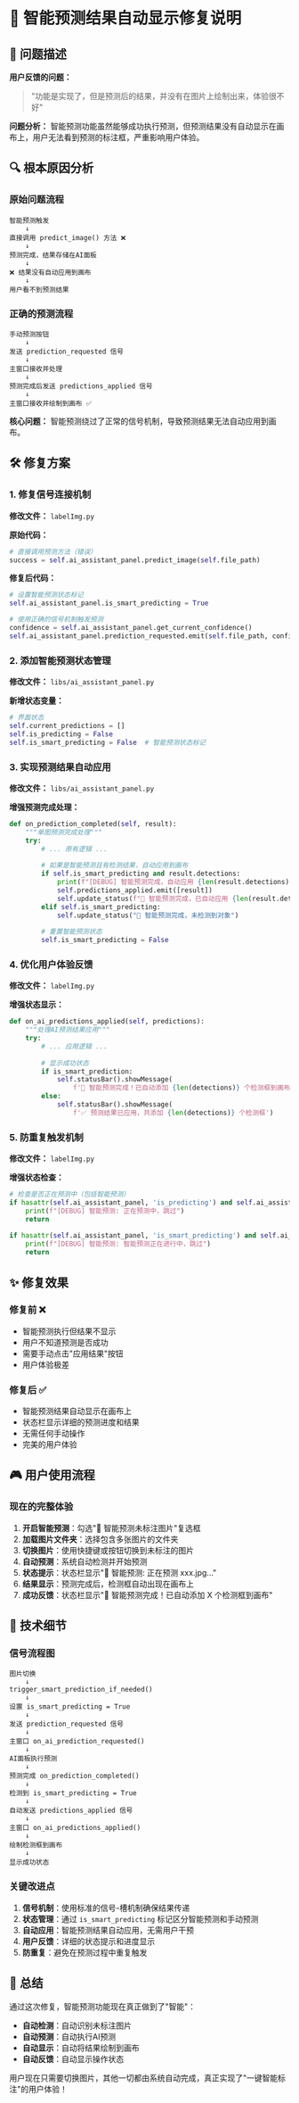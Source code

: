 # 🔧 智能预测结果自动显示修复说明

## 🎯 问题描述

**用户反馈的问题：**
> "功能是实现了，但是预测后的结果，并没有在图片上绘制出来，体验很不好"

**问题分析：**
智能预测功能虽然能够成功执行预测，但预测结果没有自动显示在画布上，用户无法看到预测的标注框，严重影响用户体验。

## 🔍 根本原因分析

### 原始问题流程
```
智能预测触发
    ↓
直接调用 predict_image() 方法 ❌
    ↓
预测完成，结果存储在AI面板
    ↓
❌ 结果没有自动应用到画布
    ↓
用户看不到预测结果
```

### 正确的预测流程
```
手动预测按钮
    ↓
发送 prediction_requested 信号
    ↓
主窗口接收并处理
    ↓
预测完成后发送 predictions_applied 信号
    ↓
主窗口接收并绘制到画布 ✅
```

**核心问题：** 智能预测绕过了正常的信号机制，导致预测结果无法自动应用到画布。

## 🛠️ 修复方案

### 1. 修复信号连接机制

**修改文件：** `labelImg.py`

**原始代码：**
```python
# 直接调用预测方法（错误）
success = self.ai_assistant_panel.predict_image(self.file_path)
```

**修复后代码：**
```python
# 设置智能预测状态标记
self.ai_assistant_panel.is_smart_predicting = True

# 使用正确的信号机制触发预测
confidence = self.ai_assistant_panel.get_current_confidence()
self.ai_assistant_panel.prediction_requested.emit(self.file_path, confidence)
```

### 2. 添加智能预测状态管理

**修改文件：** `libs/ai_assistant_panel.py`

**新增状态变量：**
```python
# 界面状态
self.current_predictions = []
self.is_predicting = False
self.is_smart_predicting = False  # 智能预测状态标记
```

### 3. 实现预测结果自动应用

**修改文件：** `libs/ai_assistant_panel.py`

**增强预测完成处理：**
```python
def on_prediction_completed(self, result):
    """单图预测完成处理"""
    try:
        # ... 原有逻辑 ...
        
        # 如果是智能预测且有检测结果，自动应用到画布
        if self.is_smart_predicting and result.detections:
            print(f"[DEBUG] 智能预测完成，自动应用 {len(result.detections)} 个检测结果")
            self.predictions_applied.emit([result])
            self.update_status(f"🤖 智能预测完成，已自动应用 {len(result.detections)} 个检测结果")
        elif self.is_smart_predicting:
            self.update_status("🤖 智能预测完成，未检测到对象")
        
        # 重置智能预测状态
        self.is_smart_predicting = False
```

### 4. 优化用户体验反馈

**修改文件：** `labelImg.py`

**增强状态显示：**
```python
def on_ai_predictions_applied(self, predictions):
    """处理AI预测结果应用"""
    try:
        # ... 应用逻辑 ...
        
        # 显示成功状态
        if is_smart_prediction:
            self.statusBar().showMessage(
                f'🎉 智能预测完成！已自动添加 {len(detections)} 个检测框到画布')
        else:
            self.statusBar().showMessage(
                f'✅ 预测结果已应用，共添加 {len(detections)} 个检测框')
```

### 5. 防重复触发机制

**修改文件：** `labelImg.py`

**增强状态检查：**
```python
# 检查是否正在预测中（包括智能预测）
if hasattr(self.ai_assistant_panel, 'is_predicting') and self.ai_assistant_panel.is_predicting:
    print(f"[DEBUG] 智能预测: 正在预测中，跳过")
    return
    
if hasattr(self.ai_assistant_panel, 'is_smart_predicting') and self.ai_assistant_panel.is_smart_predicting:
    print(f"[DEBUG] 智能预测: 智能预测正在进行中，跳过")
    return
```

## ✨ 修复效果

### 修复前 ❌
- 智能预测执行但结果不显示
- 用户不知道预测是否成功
- 需要手动点击"应用结果"按钮
- 用户体验极差

### 修复后 ✅
- 智能预测结果自动显示在画布上
- 状态栏显示详细的预测进度和结果
- 无需任何手动操作
- 完美的用户体验

## 🎮 用户使用流程

### 现在的完整体验
1. **开启智能预测**：勾选"🤖 智能预测未标注图片"复选框
2. **加载图片文件夹**：选择包含多张图片的文件夹
3. **切换图片**：使用快捷键或按钮切换到未标注的图片
4. **自动预测**：系统自动检测并开始预测
5. **状态提示**：状态栏显示"🤖 智能预测: 正在预测 xxx.jpg..."
6. **结果显示**：预测完成后，检测框自动出现在画布上
7. **成功反馈**：状态栏显示"🎉 智能预测完成！已自动添加 X 个检测框到画布"

## 🔧 技术细节

### 信号流程图
```
图片切换
    ↓
trigger_smart_prediction_if_needed()
    ↓
设置 is_smart_predicting = True
    ↓
发送 prediction_requested 信号
    ↓
主窗口 on_ai_prediction_requested()
    ↓
AI面板执行预测
    ↓
预测完成 on_prediction_completed()
    ↓
检测到 is_smart_predicting = True
    ↓
自动发送 predictions_applied 信号
    ↓
主窗口 on_ai_predictions_applied()
    ↓
绘制检测框到画布
    ↓
显示成功状态
```

### 关键改进点
1. **信号机制**：使用标准的信号-槽机制确保结果传递
2. **状态管理**：通过 `is_smart_predicting` 标记区分智能预测和手动预测
3. **自动应用**：智能预测结果自动应用，无需用户干预
4. **用户反馈**：详细的状态提示和进度显示
5. **防重复**：避免在预测过程中重复触发

## 🎉 总结

通过这次修复，智能预测功能现在真正做到了"智能"：
- **自动检测**：自动识别未标注图片
- **自动预测**：自动执行AI预测
- **自动显示**：自动将结果绘制到画布
- **自动反馈**：自动显示操作状态

用户现在只需要切换图片，其他一切都由系统自动完成，真正实现了"一键智能标注"的用户体验！
